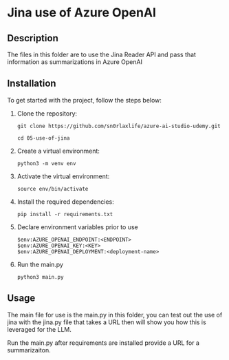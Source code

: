 # Jina use of Azure OpenAI

## Description

The files in this folder are to use the Jina Reader API and pass that information as summarizations in Azure OpenAI

## Installation

To get started with the project, follow the steps below:

1. Clone the repository:

    ```shell
    git clone https://github.com/sn0rlaxlife/azure-ai-studio-udemy.git
    ```
    ```shell
    cd 05-use-of-jina
    ```

2. Create a virtual environment:

    ```shell
    python3 -m venv env
    ```

3. Activate the virtual environment:

    ```shell
    source env/bin/activate
    ```

4. Install the required dependencies:

    ```shell
    pip install -r requirements.txt
    ```
5. Declare environment variables prior to use
   ```shell
   $env:AZURE_OPENAI_ENDPOINT:<ENDPOINT>
   $env:AZURE_OPENAI_KEY:<KEY>
   $env:AZURE_OPENAI_DEPLOYMENT:<deployment-name>
   ```

6. Run the main.py
   ```shell
   python3 main.py
   ```
## Usage

The main file for use is the main.py in this folder, you can test out the use of jina with the jina.py file that takes a URL then will show you how this is leveraged for the LLM.

Run the main.py after requirements are installed provide a URL for a summarizaiton.

